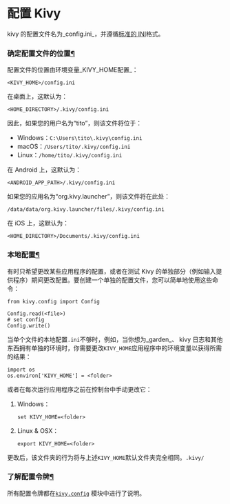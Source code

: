 # 配置 Kivy

kivy 的配置文件名为_config.ini_，并遵循[标准的 INI](http://en.wikipedia.org/wiki/INI\_file)格式。

### 确定配置文件的位置[¶](https://kivy.org/doc/stable/guide/config.html#locating-the-configuration-file)

配置文件的位置由环境变量_KIVY\_HOME配置_：

```
<KIVY_HOME>/config.ini
```

在桌面上，这默认为：

```
<HOME_DIRECTORY>/.kivy/config.ini
```

因此，如果您的用户名为“tito”，则该文件将位于：

* Windows：`C:\Users\tito\.kivy\config.ini`
* macOS：`/Users/tito/.kivy/config.ini`
* Linux：`/home/tito/.kivy/config.ini`

在 Android 上，这默认为：

```
<ANDROID_APP_PATH>/.kivy/config.ini
```

如果您的应用名为“org.kivy.launcher”，则该文件将在此处：

```
/data/data/org.kivy.launcher/files/.kivy/config.ini
```

在 iOS 上，这默认为：

```
<HOME_DIRECTORY>/Documents/.kivy/config.ini
```

### 本地配置[¶](https://kivy.org/doc/stable/guide/config.html#local-configuration)

有时只希望更改某些应用程序的配置，或者在测试 Kivy 的单独部分（例如输入提供程序）期间更改配置。要创建一个单独的配置文件，您可以简单地使用这些命令：

```
from kivy.config import Config

Config.read(<file>)
# set config
Config.write()
```

当单个文件的本地配置`.ini`不够时，例如，当你想为_garden_、 kivy 日志和其他东西拥有单独的环境时，你需要更改`KIVY_HOME`应用程序中的环境变量以获得所需的结果：

```
import os
os.environ['KIVY_HOME'] = <folder>
```

或者在每次运行应用程序之前在控制台中手动更改它：

1.  Windows：

    ```
    set KIVY_HOME=<folder>
    ```
2.  Linux & OSX：

    ```
    export KIVY_HOME=<folder>
    ```

更改后，该文件夹的行为将与上述`KIVY_HOME`默认文件夹完全相同。`.kivy/`

### 了解配置令牌[¶](https://kivy.org/doc/stable/guide/config.html#understanding-config-tokens)

所有配置令牌都在[`kivy.config`](https://kivy.org/doc/stable/api-kivy.config.html#module-kivy.config) 模块中进行了说明。
